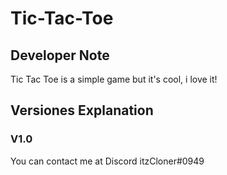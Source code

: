 # Tic-Tac-Toe
## Developer Note

Tic Tac Toe is a simple game but it's cool, i love it!


## Versiones Explanation
### V1.0
You can contact me at Discord itzCloner#0949
